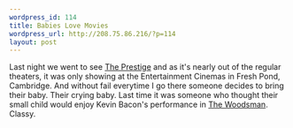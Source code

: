 ```yaml
--- 
wordpress_id: 114
title: Babies Love Movies
wordpress_url: http://208.75.86.216/?p=114
layout: post
---
```

Last night we went to see <a href="http://imdb.com/title/tt0482571/">The Prestige</a> and as it's nearly out of the regular theaters, it was only showing at the Entertainment Cinemas in Fresh Pond, Cambridge. And without fail everytime I go there someone decides to bring their baby. Their crying baby. Last time it was someone who thought their small child would enjoy Kevin Bacon's performance in <a href="http://imdb.com/title/tt0361127/">The Woodsman</a>. Classy.
